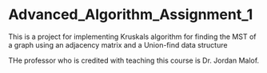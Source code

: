 # Advanced_Algorithm_Assignment_1
This is a project for implementing Kruskals algorithm for finding the MST of a graph using an adjacency matrix and a Union-find data structure

THe professor who is credited with teaching this course is Dr. Jordan Malof. 
